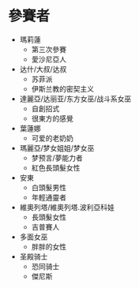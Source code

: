# 參賽者
+ 瑪莉蓮
    + 第三次參賽
    + 愛沙尼亞人
+ 达什/大叔/达叔
    + 苏菲派
    + 伊斯兰教的密契主义
+ 達麗亞/达丽亚/东方女巫/战斗系女巫
    + 自創招式
    + 很東方的感覺
+ 葉蓮娜
    + 可爱的老奶奶
+ 瑪麗亞/梦女姐姐/梦女巫
    + 梦预言/夢能力者
    + 紅色長頭髮女性
+ 安東
    + 白頭髮男性
    + 年輕通靈者 
+ 維奧列塔/維奧列塔.波利亞科娃
    + 長頭髮女性
    + 吉普賽人
+ 多面女巫
    + 胖胖的女性
+ 圣殿骑士
    + 恐同骑士
    + 傑尼斯
    
